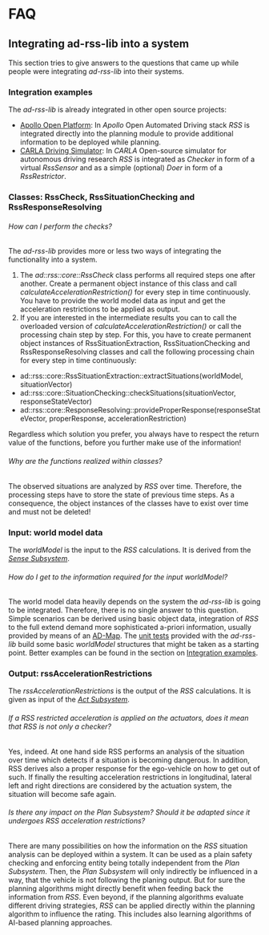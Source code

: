 # FAQ

## Integrating ad-rss-lib into a system
This section tries to give answers to the questions that came up while people were integrating *ad-rss-lib* into their systems.

### Integration examples
The *ad-rss-lib* is already integrated in other open source projects:

- [Apollo Open Platform](https://github.com/ApolloAuto/apollo/tree/master/modules/planning/tasks/deciders/rss_decider): In *Apollo* Open Automated Driving stack *RSS* is integrated directly into the planning module to provide additional information to be deployed while planning.
- [CARLA Driving Simulator](https://github.com/carla-simulator/carla/blob/master/Docs/adv_rss.md): In *CARLA* Open-source simulator for autonomous driving research *RSS* is integrated as *Checker* in form of a virtual _RssSensor_ and as a simple (optional) *Doer* in form of a _RssRestrictor_.

### Classes: RssCheck, RssSituationChecking and RssResponseResolving

###### How can I perform the checks?
The *ad-rss-lib* provides more or less two ways of integrating the functionality into a system.

1. The *ad::rss::core::RssCheck* class performs all required steps one after another. Create a permanent object instance of this class and call *calculateAccelerationRestriction()* for every step in time continuously. You have to provide the world model data as input and get the acceleration restrictions to be applied as output.
2. If you are interested in the intermediate results you can to call the overloaded version of *calculateAccelerationRestriction()* or call the processing chain step by step. For this, you have to create permanent object instances of RssSituationExtraction, RssSituationChecking and RssResponseResolving classes and call the following processing chain for every step in time continuously:

  - ad::rss::core::RssSituationExtraction::extractSituations(worldModel, situationVector)
  - ad::rss::core::SituationChecking::checkSituations(situationVector, responseStateVector)
  - ad::rss::core::ResponseResolving::provideProperResponse(responseStateVector, properResponse, accelerationRestriction)

Regardless which solution you prefer, you always have to respect the return value of the functions, before you further make use of the information!

###### Why are the functions realized within classes?
The observed situations are analyzed by *RSS* over time. Therefore, the processing steps have to store the state of previous time steps. As a consequence, the object instances of the classes have to exist over time and must not be deleted!

### Input: world model data

The *worldModel* is the input to the *RSS* calculations.
It is derived from the [_Sense Subsystem_](ad_rss/HLD-ArchitectureOverview.md#sense-subsystem).

###### How do I get to the information required for the input *worldModel*?
The world model data heavily depends on the system the *ad-rss-lib* is going to be integrated. Therefore, there is no single answer to this question. Simple scenarios can be derived using basic object data, integration of *RSS* to the full extend demand more sophisticated a-priori information, usually provided by means of an [AD-Map](ad_rss_map_integration/Main.md). The [unit tests](https://github.com/intel/ad-rss-lib/blob/main/ad_rss/tests/test_support/RssCheckTestBaseT.hpp) provided with the *ad-rss-lib* build some basic *worldModel* structures that might be taken as a starting point. Better examples can be found in the section on [Integration examples](#integration-examples).

### Output: rssAccelerationRestrictions

The *rssAccelerationRestrictions* is the output of the *RSS* calculations.
It is given as input of the [_Act Subsystem_](ad_rss/HLD-ArchitectureOverview.md#act-subsystem).

###### If a RSS restricted acceleration is applied on the actuators, does it mean that RSS is not only a checker?
Yes, indeed. At one hand side RSS performs an analysis of the situation over time which detects if a situation is becoming dangerous. In addition, RSS derives also a proper response for the ego-vehicle on how to get out of such. If finally the resulting acceleration restrictions in longitudinal, lateral left and right directions are considered by the actuation system, the situation will become safe again.

###### Is there any impact on the _Plan Subsystem_? Should it be adapted since it undergoes RSS acceleration restrictions?
There are many possibilities on how the information on the *RSS* situation analysis can be deployed within a system. It can be used as a plain safety checking and enforcing entity being totally independent from the _Plan Subsystem_.
Then, the _Plan Subsystem_ will only indirectly be influenced in a way, that the vehicle is not following the planing output. But for sure the planning algorithms might directly benefit when feeding back the information from *RSS*.
Even beyond, if the planning algorithms evaluate different driving strategies, *RSS* can be applied directly within the planning algorithm to influence the rating. This includes also learning algorithms of AI-based planning approaches.
